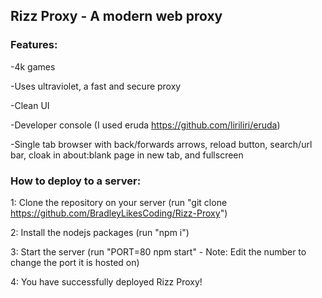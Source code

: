 <h2>Rizz Proxy - A modern web proxy</h2>

<h3>Features:</h3>

-4k games

-Uses ultraviolet, a fast and secure proxy

-Clean UI

-Developer console (I used eruda https://github.com/liriliri/eruda)

-Single tab browser with back/forwards arrows, reload button, search/url bar, cloak in about:blank page in new tab, and fullscreen

 
<h3>How to deploy to a server:</h3>

1: Clone the repository on your server (run "git clone https://github.com/BradleyLikesCoding/Rizz-Proxy")

2: Install the nodejs packages (run "npm i")

3: Start the server (run "PORT=80 npm start" - Note: Edit the number to change the port it is hosted on)

4: You have successfully deployed Rizz Proxy! 
